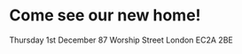 Come see our new home!
======================

Thursday 1st December
87 Worship Street
London EC2A 2BE